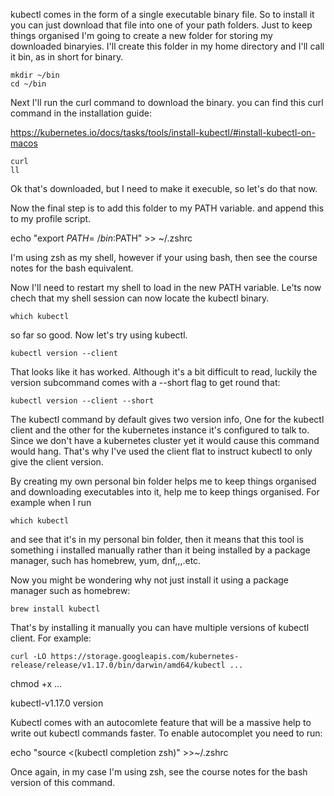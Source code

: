 kubectl comes in the form of a single executable binary file. So to install it you can just download that file into one of your path folders. Just to keep things organised  I'm going to create a new folder for storing my downloaded binaryies. I'll create this folder in my home directory and I'll call it bin, as in short for binary.  

```
mkdir ~/bin
cd ~/bin
```



Next I'll run the curl command to download the binary. you can find this curl command in the installation guide:

https://kubernetes.io/docs/tasks/tools/install-kubectl/#install-kubectl-on-macos



```
curl 
ll
```

Ok that's downloaded, but I need to make it execuble, so let's do that now. 


Now the final step is to add this folder to my PATH variable. and append this to my profile script. 

echo "export $PATH=~/bin:$PATH" >> ~/.zshrc


I'm using zsh as my shell, however if your using bash, then see the course notes for the bash equivalent. 

Now I'll need to restart my shell to load in the new PATH variable. Le'ts now chech that my shell session can now locate the kubectl binary. 

```
which kubectl 
```

so far so good. Now let's try using kubectl. 

```
kubectl version --client 
```

That looks like it has worked. Although it's a bit difficult to read, luckily the version subcommand comes with a --short flag to get round that:


```
kubectl version --client --short
```

The kubectl command by default gives two version info, One for the kubectl client and the other for the kubernetes instance it's configured to talk to. Since we don't have a kubernetes cluster yet it would cause this command would hang. That's why I've used the client flat to instruct kubectl to only give the client version.  


By creating my own personal bin folder helps me to keep things organised and downloading executables into it, help me to keep things organised. For example when I run 


```
which kubectl
```
and see that it's in my personal bin folder, then it means that this tool is something i installed manually rather than it being installed by a package manager, such has homebrew, yum, dnf,,,.etc. 

Now you might be wondering why not just install it using a package manager such as homebrew:


```
brew install kubectl
```

That's by installing it manually you can have multiple versions of kubectl client. For example:

```
curl -LO https://storage.googleapis.com/kubernetes-release/release/v1.17.0/bin/darwin/amd64/kubectl ... 
```

chmod +x ...


kubectl-v1.17.0 version




Kubectl comes with an autocomlete feature that will be a massive help to write out kubectl commands faster. To enable autocomplet
you need to run:


echo "source <(kubectl completion zsh)" >>~/.zshrc


Once again, in my case I'm using zsh, see the course notes for the bash version of this command. 
